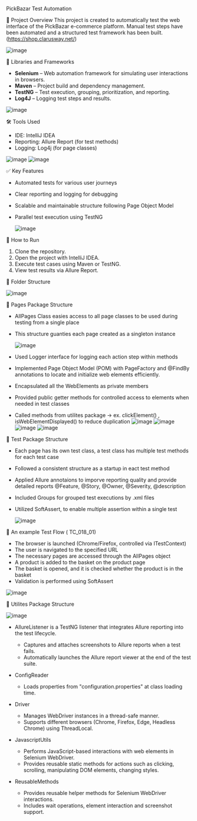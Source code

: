  PickBazar Test Automation

 📌 Project Overview
This project is created to automatically test the web interface of the PickBazar e-commerce platform. Manual test steps have been automated and a structured test framework has been built. (https://shop.clarusway.net/)

![image](https://github.com/user-attachments/assets/ad2c9a70-0991-4321-9e8b-08db37cf4f70)


 🧰 Libraries and Frameworks

- **Selenium** – Web automation framework for simulating user interactions in browsers.
- **Maven** – Project build and dependency management.
- **TestNG** – Test execution, grouping, prioritization, and reporting.
- **Log4J** – Logging test steps and results.

![image](https://github.com/user-attachments/assets/152d94c5-dc30-4c41-9c7c-0276013e5ade)

 🛠 Tools Used

- IDE: IntelliJ IDEA
- Reporting: Allure Report (for test methods)
- Logging: Log4j (for page classes) 

 ![image](https://github.com/user-attachments/assets/19cebbf7-7b99-489f-9899-d772c50636a9)
 ![image](https://github.com/user-attachments/assets/d68c2dfb-7f08-414a-9d33-dd3cd70373bb)

 ✅ Key Features

- Automated tests for various user journeys
- Clear reporting and logging for debugging
- Scalable and maintainable structure following Page Object Model
- Parallel test execution using TestNG

  ![image](https://github.com/user-attachments/assets/9ac606e5-6a93-43cf-96a4-beacc700d084)

 🚀 How to Run

1. Clone the repository.
2. Open the project with IntelliJ IDEA.
3. Execute test cases using Maven or TestNG.
4. View test results via Allure Report.


 📄 Folder Structure

![image](https://github.com/user-attachments/assets/9c72c371-5995-4077-8541-6f00a2d4ed59)


📜 Pages Package Structure

- AllPages Class easies access to all page classes to be used during testing from a single place
- This structure guanties each page created as a singleton instance
  
  ![image](https://github.com/user-attachments/assets/5f5dccd3-b2ae-4421-a3be-b2aca2dafc9b)

- Used Logger interface for logging each action step within methods
- Implemented Page Object Model (POM) with PageFactory and @FindBy annotations to locate and initialize web elements efficiently.
- Encapsulated all the WebElements as private members
- Provided public getter methods for controlled access to elements when needed in test classes
- Called methods from utilites package -> ex. clickElement() , isWebElementDisplayed()  to reduce duplication
![image](https://github.com/user-attachments/assets/b9441555-fb0f-4b09-82ec-020e8f2e1ef4)
![image](https://github.com/user-attachments/assets/760f5ebb-e9a2-46dc-b7cc-27c8a8a9b93b)
![image](https://github.com/user-attachments/assets/d52d3f04-4d54-41cf-b6eb-db634aa3841e)
![image](https://github.com/user-attachments/assets/4f5da15b-0d69-4c4c-9a28-a6dbba402845)


📜 Test Package Structure

- Each page has its own test class, a test class has multiple test methods for each test case
- Followed a consistent structure as a startup in eact test method
- Applied Allure annotaions to imporve reporting quality and provide detailed reports 
      @Feature, @Story, @Owner, @Severity, @description
- Included Groups for grouped test executions by .xml files
- Utilized SoftAssert, to enable multiple assertion within a single test
  
  ![image](https://github.com/user-attachments/assets/fe791725-d391-4a26-af99-072626aff10b)


📜 An example Test Flow  ( TC_018_01)

- The browser is launched (Chrome/Firefox, controlled via ITestContext)
- The user is navigated to the specified URL
- The necessary pages are accessed through the AllPages object
- A product is added to the basket on the product page
- The basket is opened, and it is checked whether the product is in the basket
- Validation is performed using SoftAssert

![image](https://github.com/user-attachments/assets/ca380005-f52f-403e-bf69-0a2aa4513cc3)



📜 Utilites Package Structure

![image](https://github.com/user-attachments/assets/383d2948-798e-4d4b-9756-a22fe3a15f8a)

- AllureListener is a TestNG listener that integrates Allure reporting into the test lifecycle.
  * Captures and attaches screenshots to Allure reports when a test fails.
  * Automatically launches the Allure report viewer at the end of the test suite.
   
- ConfigReader
  * Loads properties from "configuration.properties" at class loading time.

- Driver
  * Manages WebDriver instances in a thread-safe manner.
  * Supports different browsers (Chrome, Firefox, Edge, Headless Chrome) using ThreadLocal.

- JavascriptUtils
  * Performs JavaScript-based interactions with web elements in Selenium WebDriver.
  * Provides reusable static methods for actions such as clicking, scrolling, manipulating DOM elements, changing styles.
 
- ReusableMethods
  * Provides reusable helper methods for Selenium WebDriver interactions.
  * Includes wait operations, element interaction and screenshot support.



